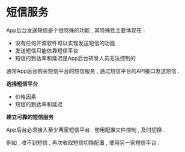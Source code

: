 # 短信服务

App后台发送短信是个很特殊的功能 , 其特殊性主要体现在 : 

* 没有任何开源软件可以实现发送短信的功能
* 发送短信只能依靠短信平台
* 短信的到达率和延迟是App后台研发人员无法控制的

通常App后台购买短信平台的短信服务 , 通过短信平台的API接口发送短信 . 

**选择短信平台**

* 价格因素
* 短信的到达率和延迟

**建立可靠的短信服务**

App后台必须接入至少两家短信平台 . 使用配置文件控制 , 及时切换 . 

例如 , 收不到短信 , 再次收取短信切换配置 , 使用另一家短信平台 . 



